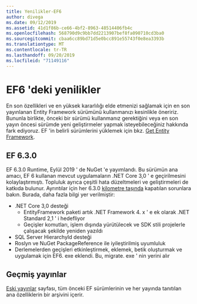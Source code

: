 ```yaml
---
title: Yenilikler-EF6
author: divega
ms.date: 09/12/2019
ms.assetid: 41d1f86b-ce66-4bf2-8963-48514406fb4c
ms.openlocfilehash: 568790d9c9bb7dd2213907bef8fa090710cd3ba0
ms.sourcegitcommit: cbaa6cc89bd71d5e0bcc891e55743f0e8ea3393b
ms.translationtype: MT
ms.contentlocale: tr-TR
ms.lasthandoff: 09/20/2019
ms.locfileid: "71149116"
---
```

# <a name="whats-new-in-ef6"></a>EF6 'deki yenilikler

En son özellikleri ve en yüksek kararlılığı elde etmenizi sağlamak için en son yayınlanan Entity Framework sürümünü kullanmanızı kesinlikle öneririz.
Bununla birlikte, önceki bir sürümü kullanmanız gerektiğini veya en son yayın öncesi sürümde yeni geliştirmeler yapmak isteyebileceğiniz hakkında fark ediyoruz.
EF 'in belirli sürümlerini yüklemek için bkz. [Get Entity Framework](~/ef6/fundamentals/install.md).

## <a name="ef-630"></a>EF 6.3.0

EF 6.3.0 Runtime, Eylül 2019 ' de NuGet 'e yayımlandı. Bu sürümün ana amacı, EF 6 kullanan mevcut uygulamaların .NET Core 3,0 ' e geçirilmesini kolaylaştırmıştı. Topluluk ayrıca çeşitli hata düzeltmeleri ve geliştirmeleri de katkıda bulunur. Ayrıntılar için her 6.3.0 [kilometre taşında](https://github.com/aspnet/EntityFramework6/milestones?state=closed) kapatılan sorunlara bakın. Burada, daha fazla bilgi yer verilmiştir:

- .NET Core 3,0 desteği
  - EntityFramework paketi artık .NET Framework 4. x ' e ek olarak .NET Standard 2,1 ' i hedefliyor
  - Geçişler komutları, işlem dışında yürütülecek ve SDK stili projelerle çalışacak şekilde yeniden yazıldı
- SQL Server HierarchyId desteği
- Roslyn ve NuGet PackageReference ile iyileştirilmiş uyumluluk
- Derlemelerden geçişleri etkinleştirmek, eklemek, betik oluşturmak ve uygulamak için EF6. exe eklendi. Bu, migrate. exe ' nin yerini alır

## <a name="past-releases"></a>Geçmiş yayınlar

[Eski yayınlar](past-releases.md) sayfası, tüm önceki EF sürümlerinin ve her yayında tanıtılan ana özelliklerin bir arşivini içerir.
